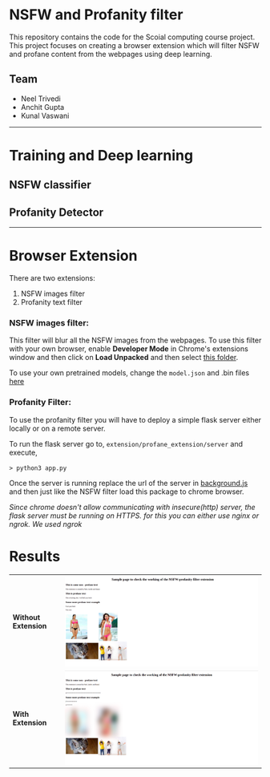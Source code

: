 # NSFW and Profanity filter

This repository contains the code for the Scoial computing course project. This project focuses on creating a browser extension which will filter NSFW and profane content from the webpages using deep learning.

## Team

- Neel Trivedi
- Anchit Gupta
- Kunal Vaswani

<hr/>


# Training and Deep learning

## NSFW classifier

## Profanity Detector


<hr/>

# Browser Extension

There are two extensions:

1. NSFW images filter
2. Profanity text filter

### NSFW images filter:

This filter will blur all the NSFW images from the webpages. To use this filter with your own browser, enable <b>Developer Mode</b> in Chrome's extensions window and then click on <b>Load Unpacked</b> and then select [this folder](extension/NSFW_extension).

To use your own pretrained models, change the `model.json` and .bin files [here](extension/NSFW_extension/models/)

### Profanity Filter:

To use the profanity filter you will have to deploy a simple flask server either locally or on a remote server.

To run the flask server go to, `extension/profane_extension/server` and execute,

```
> python3 app.py
```

Once the server is running replace the url of the server in [background.js](extension/profane_extension/extension/background.js) and then just like the NSFW filter load this package to chrome browser.

<i>Since chrome doesn't allow communicating with insecure(http) server, the flask server must be running on HTTPS. for this you can either use nginx or ngrok. We used ngrok</i>

# Results

<table>
<tr>
    <td><b>Without
    Extension</b></td>
    <td><img src = "./static/without_extension.png"/></td>
</tr>
<tr>
      <td><b>With
      Extension</b></td>
    <td><img src = "./static/with_extension.png"/></td>
</tr>

</table>

